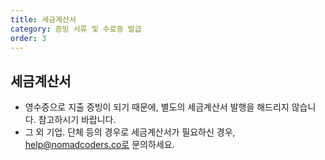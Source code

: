 ```yaml
---
title: 세금계산서
category: 증빙 서류 및 수료증 발급
order: 3
---
```


## 세금계산서

- 영수증으로 지출 증빙이 되기 때문에, 별도의 세금계산서 발행을 해드리지 않습니다. 참고하시기 바랍니다.
- 그 외 기업. 단체 등의 경우로 세금계산서가 필요하신 경우, help@nomadcoders.co로 문의하세요.
